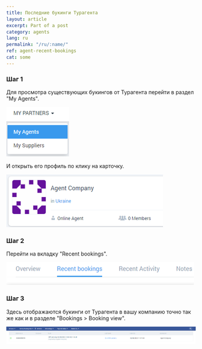 ```yaml
---
title: Последние букинги Турагента
layout: article
excerpt: Part of a post
category: agents
lang: ru
permalink: "/ru/:name/"
ref: agent-recent-bookings
cat: some
---
```


### **Шаг 1**

Для просмотра существующих букингов от Турагента перейти в раздел "My Agents".

![Agent_recent_bookings1](/assets/images/agent_recent_bookings1.png)

И открыть его профиль по клику на карточку.

![Agent_recent_bookings4](/assets/images/agent_recent_bookings4.png)

### **Шаг 2**

Перейти на вкладку "Recent bookings".

![Agent_recent_bookings2](/assets/images/agent_recent_bookings2.png)

### **Шаг 3**

Здесь отображаются букинги от Турагента в вашу компанию точно так же как и в разделе "Bookings > Booking view".

![Agent_recent_bookings3](/assets/images/agent_recent_bookings3.png)
